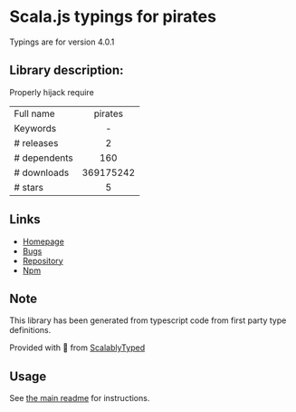 
# Scala.js typings for pirates

Typings are for version 4.0.1

## Library description:
Properly hijack require

|                    |                 |
| ------------------ | :-------------: |
| Full name          | pirates |
| Keywords           | - |
| # releases         | 2 |
| # dependents       | 160 |
| # downloads        | 369175242 |
| # stars            | 5 |

## Links
- [Homepage](https://github.com/ariporad/pirates#readme)
- [Bugs](https://github.com/ariporad/pirates/issues)
- [Repository](https://github.com/ariporad/pirates)
- [Npm](https://www.npmjs.com/package/pirates)
    


## Note
This library has been generated from typescript code from first party type definitions.

Provided with :purple_heart: from [ScalablyTyped](https://github.com/oyvindberg/ScalablyTyped)

## Usage
See [the main readme](../../readme.md) for instructions.


